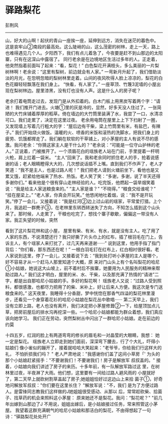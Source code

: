 # 驿路梨花

彭荆风

---

山，好大的山啊！起伏的青山一座挨一座，延伸到远方，消失在迷茫的暮色中。
这是哀牢山②南段的最高处。这么陡峭的山，这么茂密的树林，走上一天，路上也难得遇见几个人。夕阳西下，我们有点儿着急了，今夜要是赶不到山那边的太阳寨，只有在这深山中露宿了。
同行老余是在边境地区生活过多年的人。正走着，他突然指着前面叫了起来：“看，梨花！”
白色梨花开满枝头，多么美丽的一片梨树林啊！老余说：“这里有梨树，前边就会有人家。”
一弯新月升起了，我们借助淡淡的月光，在忽明忽暗的梨树林里走着。山间的夜风吹得人脸上凉凉的，梨花的白色花瓣轻轻飘落在我们身上。
“快看，有人家了。”
一座草顶、竹篾3泥墙的小屋出现在梨树林边。屋里漆黑，没有灯也没有人声。这是什么人的房子呢？

老余打着电筒走过去，发现门是从外扣着的。白木门板上用黑炭写着两个字：“请进！
我们推开门进去。火塘①里的灰是冷的，显然，好多天没人住过了。一张简陋的大竹床铺着厚厚的稻草。倚在墙边的大竹筒里装满了水，我尝了一口，水清凉可口。我们走累了，决定在这里过夜。
老余用电筒在屋里上上下下扫射了一圈，又发现墙上写着几行粗大的字：“屋后边有干柴，梁上竹筒里有米，有盐巴，有辣子。”
我们开始烧火做饭。温暖的火、喷香的米饭和滚热的洗脚水，把我们身上的疲劳、饥饿都撵走了。我们躺在软软的干草铺上，对小茅屋的主人有说不尽的感激。我问老余：“你猜这家主人是干什么的？”老余说：“可能是一位守山护林的老人。”
正说着，门被推开了。一个须眉花白的瑶族老人站在门前，手里提着一杆明火枪，肩上扛着一袋米。
“主人”回来了。我和老余同时抓住老人的手，抢着说感谢的话；老人眼睛瞪得大大的，几次想说话插不上嘴。直到我们不作声了，老人才笑道：“我不是主人，也是过路人呢！”
我们把老人请到火塘前坐下，看他也是又累又饿，赶紧给他端来了热水、热饭。老人笑了笑：“多谢，多谢，说了半天还得多谢你们。”
看来他是个很有穿山走林经验的人。吃完饭，他燃起一袋旱烟笑着说：“我是给主人家送粮食来的。”
“主人家是谁？” “不晓得。” “粮食交给谁呢？” “挂在屋梁上。”
“老人家，你真会开玩笑。”
他悠闲地吐着烟，说：“我不是开玩笑。”停了一会儿，又接着说：“我是红河②边上过山岩的瑶家，平常爱打猎。上个月，我追赶一群麂子③，在老林里东转西转迷失了方向，不知怎么插到这个山头来了。那时候，人走累了，干粮也吃完了，想找个寨子歇歇，偏偏这一带没有人家。我正失望的时候，突然


看到了这片梨花林和这小屋，
屋里有柴、有米、有水，就是没有主人。吃了用了人家的东西，不说清楚还行？我只好撕了片头巾上的红布，插了根羽毛在门上，告诉主人，有个瑶家人来打扰了，过几天再来道谢······”
说到这里，他用手指了指门背后：“你们看，那东西还在呢！”
一根白羽毛钉在红布上，红白相衬很好看。老人家说到这里，停了一会儿，又接着说下去：“我到处打听小茅屋的主人是哪个，好不容易才从一个赶马人那里知道个大概，原
来对门山头上有个名叫梨花的哈尼①小姑娘，她说这大山坡上，前不着村后不挨寨，她要用为人民服务的精神来帮助过路人。”
我们这才明白，屋里的米、水、干柴，以及那充满了热情的“请进”二字，都是出自那哈尼小姑娘的手。多好的梨花啊！
瑶族老人又说：“过路人受到照料，都很感激，也都尽力把用了的柴、米补上，好让后来人方便。我这次是专门送粮食来的。”
这天夜里，我睡得十分香甜，梦中恍惚在那香气四溢的梨花林里漫步，还看见一个身穿着花衫的哈尼小姑娘在梨花丛中歌唱······
第二天早上，我们没有立即上路，老人也没有离开，我们决定把小茅屋修葺②一下，给屋顶加点儿草，把房前屋后的排水沟再挖深一些。一个哈尼小姑娘都能为群众着想，我们真应该向她学习。
我们正在劳动，突然梨树丛中闪出了一群哈尼小姑娘。走在前边的约莫



十四五岁，红润的脸上有两道弯弯的修长的眉毛和一对晶莹的大眼睛，我想：
她一定是梨花。
  瑶族老人立即走到她们面前，深深弯下腰去，行了个大礼，吓得小姑娘们
像小雀似的蹦开了，接着就哈哈大笑起来："老爷爷，你给我们行这样大的礼，
不怕折损我们吗？ "
  老人严肃地说："我感谢你们盖了这间小草房「'
  为头的那个小姑娘赶紧摇手："不要谢我们！不要谢我们！房子是解放军
叔叔盖的。"
  接着，小姑娘向我们讲述了房子的来历。十多年前，有一队解放军路过这
里，在树林里过夜，半夜淋了大雨。他们想，这里要有一间给过路人避风雨的
小屋就好了，第二天早上就砍树割草盖起了房子;她姐姐恰好过这边山上来拾
菌子①，好奇地问解放军叔叔："你们要在这里长住？ "解放军说："不，我们
是为了方便过路人。是雷锋同志教我们这样做的J她姐姐很受感动、从那以
后，常常趁砍柴、拾菌子、找草药的机会来照料这小茅屋：
  原来她还不是梨花。我问：“梨花呢？"
  "前几年出嫁到山那边了J
  不用说，姐姐出嫁后，是小姑娘接过任务，常来照管这小茅屋。
  我望着这群充满朝气的哈尼小姑娘和那洁白的梨花，不由得想起了一句
诗：“驿路梨花处处开广

